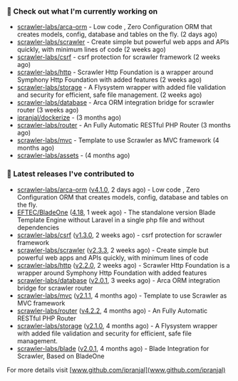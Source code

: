 ### 👷 Check out what I'm currently working on

- [scrawler-labs/arca-orm](https://github.com/scrawler-labs/arca-orm) -  Low code , Zero Configuration ORM that creates models, config, database and tables on the fly. (2 days ago)
- [scrawler-labs/scrawler](https://github.com/scrawler-labs/scrawler) - Create simple but powerful web apps and APIs quickly, with minimum lines of code (2 weeks ago)
- [scrawler-labs/csrf](https://github.com/scrawler-labs/csrf) - csrf protection for scrawler framework (2 weeks ago)
- [scrawler-labs/http](https://github.com/scrawler-labs/http) - Scrawler Http Foundation is a wrapper around Symphony Http Foundation with added features (2 weeks ago)
- [scrawler-labs/storage](https://github.com/scrawler-labs/storage) - A Flysystem wrapper with added file validation and security for efficient, safe file management. (2 weeks ago)
- [scrawler-labs/database](https://github.com/scrawler-labs/database) - Arca ORM integration bridge for scrawler router (3 weeks ago)
- [ipranjal/dockerize](https://github.com/ipranjal/dockerize) -  (3 months ago)
- [scrawler-labs/router](https://github.com/scrawler-labs/router) - An Fully Automatic RESTful PHP Router (3 months ago)
- [scrawler-labs/mvc](https://github.com/scrawler-labs/mvc) - Template to use Scrawler as MVC framework (4 months ago)
- [scrawler-labs/assets](https://github.com/scrawler-labs/assets) -  (4 months ago)

### 🔭 Latest releases I've contributed to

- [scrawler-labs/arca-orm](https://github.com/scrawler-labs/arca-orm) ([v4.1.0](https://github.com/scrawler-labs/arca-orm/releases/tag/v4.1.0), 2 days ago) -  Low code , Zero Configuration ORM that creates models, config, database and tables on the fly.
- [EFTEC/BladeOne](https://github.com/EFTEC/BladeOne) ([4.18](https://github.com/EFTEC/BladeOne/releases/tag/4.18), 1 week ago) - The standalone version Blade Template Engine without Laravel in a single php file and without dependencies
- [scrawler-labs/csrf](https://github.com/scrawler-labs/csrf) ([v1.3.0](https://github.com/scrawler-labs/csrf/releases/tag/v1.3.0), 2 weeks ago) - csrf protection for scrawler framework
- [scrawler-labs/scrawler](https://github.com/scrawler-labs/scrawler) ([v2.3.3](https://github.com/scrawler-labs/scrawler/releases/tag/v2.3.3), 2 weeks ago) - Create simple but powerful web apps and APIs quickly, with minimum lines of code
- [scrawler-labs/http](https://github.com/scrawler-labs/http) ([v2.2.0](https://github.com/scrawler-labs/http/releases/tag/v2.2.0), 2 weeks ago) - Scrawler Http Foundation is a wrapper around Symphony Http Foundation with added features
- [scrawler-labs/database](https://github.com/scrawler-labs/database) ([v2.0.1](https://github.com/scrawler-labs/database/releases/tag/v2.0.1), 3 weeks ago) - Arca ORM integration bridge for scrawler router
- [scrawler-labs/mvc](https://github.com/scrawler-labs/mvc) ([v2.1.1](https://github.com/scrawler-labs/mvc/releases/tag/v2.1.1), 4 months ago) - Template to use Scrawler as MVC framework
- [scrawler-labs/router](https://github.com/scrawler-labs/router) ([v4.2.2](https://github.com/scrawler-labs/router/releases/tag/v4.2.2), 4 months ago) - An Fully Automatic RESTful PHP Router
- [scrawler-labs/storage](https://github.com/scrawler-labs/storage) ([v2.1.0](https://github.com/scrawler-labs/storage/releases/tag/v2.1.0), 4 months ago) - A Flysystem wrapper with added file validation and security for efficient, safe file management.
- [scrawler-labs/blade](https://github.com/scrawler-labs/blade) ([v2.0.1](https://github.com/scrawler-labs/blade/releases/tag/v2.0.1), 4 months ago) - Blade Integration for Scrawler, Based on BladeOne

For more details visit [www.github.com/ipranjal](www.github.com/ipranjal)

